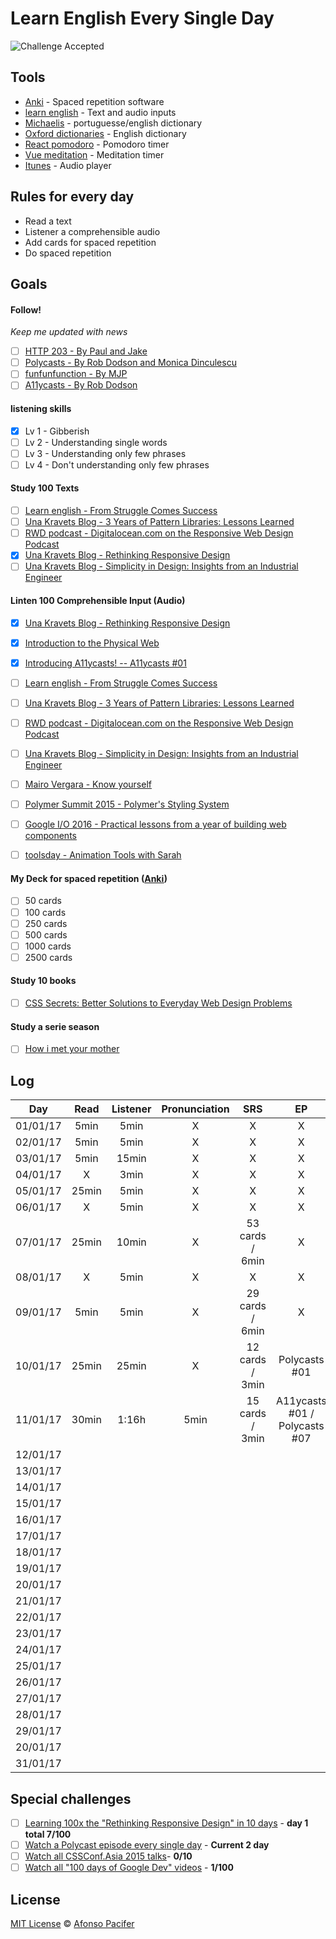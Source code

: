 # Learn English Every Single Day

![Challenge Accepted](https://media.giphy.com/media/AWv3UAFkgz39u/giphy.gif)

## Tools
- [Anki](http://ankisrs.net/) - Spaced repetition software
- [learn english](http://afonsopacifer.github.io/learn-english/) - Text and audio inputs
- [Michaelis](http://michaelis.uol.com.br/) - portuguesse/english dictionary
- [Oxford dictionaries](https://en.oxforddictionaries.com/) - English dictionary
- [React pomodoro](http://afonsopacifer.github.io/react-pomodoro/) - Pomodoro timer
- [Vue meditation](https://afonsopacifer.github.io/vue-meditation/) - Meditation timer
- [Itunes](http://www.apple.com/br/itunes/) - Audio player

## Rules for every day
- Read a text
- Listener a comprehensible audio
- Add cards for spaced repetition
- Do spaced repetition

## Goals

#### Follow!
*Keep me updated with news*
- [ ] [HTTP 203 - By Paul and Jake ](https://www.youtube.com/playlist?list=PLOU2XLYxmsII_38oWcnQzXs9K9HKBMg-e)
- [ ] [Polycasts - By Rob Dodson and Monica Dinculescu](https://www.youtube.com/playlist?list=PLNYkxOF6rcIDdS7HWIC_BYRunV6MHs5xo)
- [ ] [funfunfunction - By MJP](https://www.youtube.com/channel/UCO1cgjhGzsSYb1rsB4bFe4Q)
- [ ] [A11ycasts - By Rob Dodson](https://www.youtube.com/playlist?list=PLNYkxOF6rcICWx0C9LVWWVqvHlYJyqw7g)

#### listening skills
- [x] Lv 1 - Gibberish
- [ ] Lv 2 - Understanding single words
- [ ] Lv 3 - Understanding only few phrases
- [ ] Lv 4 - Don't understanding only few phrases

#### Study 100 Texts
- [ ] [Learn english - From Struggle Comes Success](http://afonsopacifer.github.io/learn-english/from-struggle-comes-success.html)
- [ ] [Una Kravets Blog - 3 Years of Pattern Libraries: Lessons Learned](https://una.im/pattern-libs/#💁)
- [ ] [RWD podcast - Digitalocean.com on the Responsive Web Design Podcast](https://responsivewebdesign.com/podcast/digitalocean/)
- [x] [Una Kravets Blog - Rethinking Responsive Design](https://una.im/rethinking-responsive/#💁)
- [ ] [Una Kravets Blog - Simplicity in Design: Insights from an Industrial Engineer](https://una.im/simplicity-in-eng/#💁)

#### Linten 100 Comprehensible Input (Audio)
- [x] [Una Kravets Blog - Rethinking Responsive Design](https://una.im/rethinking-responsive/#💁)
- [x] [Introduction to the Physical Web](https://www.youtube.com/watch?v=1yaLPRgtlR0)
- [x] [Introducing A11ycasts! -- A11ycasts #01](https://www.youtube.com/watch?v=HtTyRajRuyY&list=PLNYkxOF6rcICWx0C9LVWWVqvHlYJyqw7g&index=10)
- [ ] [Learn english - From Struggle Comes Success](http://afonsopacifer.github.io/learn-english/from-struggle-comes-success.html)
- [ ] [Una Kravets Blog - 3 Years of Pattern Libraries: Lessons Learned](https://una.im/pattern-libs/#💁)
- [ ] [RWD podcast - Digitalocean.com on the Responsive Web Design Podcast](https://responsivewebdesign.com/podcast/digitalocean/)
- [ ] [Una Kravets Blog - Simplicity in Design: Insights from an Industrial Engineer](https://una.im/simplicity-in-eng/#💁)
- [ ] [Mairo Vergara - Know yourself](https://www.youtube.com/watch?v=lCEsJmzRIeo)
- [ ] [Polymer Summit 2015 - Polymer's Styling System](https://www.youtube.com/watch?v=IbOaJwqLgog)
- [ ] [Google I/O 2016 - Practical lessons from a year of building web components](https://www.youtube.com/watch?v=zfQoleQEa4w&t=14s)
- [ ] [toolsday - Animation Tools with Sarah](http://toolsday.io/episodes/animationtools.html)


#### My Deck for spaced repetition ([Anki](http://ankisrs.net/))
- [ ] 50 cards
- [ ] 100 cards
- [ ] 250 cards
- [ ] 500 cards
- [ ] 1000 cards
- [ ] 2500 cards

#### Study 10 books
- [ ] [CSS Secrets: Better Solutions to Everyday Web Design Problems](https://www.amazon.com/CSS-Secrets-Solutions-Everyday-Problems/dp/1449372635)

#### Study a serie season
- [ ] [How i met your mother](https://www.google.com.br/search?q=how+i+met+your+mother&oq=how+i+meet&aqs=chrome.1.69i57j0l5.2983j0j9&sourceid=chrome&ie=UTF-8)

## Log

| Day       | Read    |  Listener  | Pronunciation | SRS  | EP |
|:---------:|:-------:|:----------:|:--------------:|:---:|:---:|
| 01/01/17  | 5min    | 5min       | X | X | X |
| 02/01/17  | 5min    | 5min       | X | X | X |
| 03/01/17  | 5min    | 15min      | X | X | X |
| 04/01/17  | X       | 3min       | X | X | X |
| 05/01/17  | 25min   | 5min       | X | X | X |
| 06/01/17  | X       | 5min       | X | X | X |
| 07/01/17  | 25min   | 10min      | X | 53 cards / 6min | X |
| 08/01/17  | X       | 5min       | X | X | X |
| 09/01/17  | 5min    | 5min       | X | 29 cards / 6min | X |
| 10/01/17  | 25min   | 25min      | X | 12 cards / 3min |Polycasts #01|
| 11/01/17  | 30min   | 1:16h      | 5min | 15 cards / 3min | A11ycasts #01 / Polycasts #07 |
| 12/01/17  |         |            |   |   |
| 13/01/17  |         |            |   |   |
| 14/01/17  |         |            |   |   |
| 15/01/17  |         |            |   |   |
| 16/01/17  |         |            |   |   |
| 17/01/17  |         |            |   |   |
| 18/01/17  |         |            |   |   |
| 19/01/17  |         |            |   |   |
| 20/01/17  |         |            |   |   |
| 21/01/17  |         |            |   |   |
| 22/01/17  |         |            |   |   |
| 23/01/17  |         |            |   |   |
| 24/01/17  |         |            |   |   |
| 25/01/17  |         |            |   |   |
| 26/01/17  |         |            |   |   |
| 27/01/17  |         |            |   |   |
| 28/01/17  |         |            |   |   |
| 29/01/17  |         |            |   |   |
| 20/01/17  |         |            |   |   |
| 31/01/17  |         |            |   |   |


## Special challenges

- [ ] [Learning 100x the "Rethinking Responsive Design" in 10 days](special-challenges/100x-rethinking-responsive-design.md) - **day 1 total 7/100**
- [ ] [Watch a Polycast episode every single day](special-challenges/polycast.md) - **Current 2 day**
- [ ] [Watch all CSSConf.Asia 2015 talks](special-challenges/cssconf-asia-2015.md)- **0/10**
- [ ] [Watch all "100 days of Google Dev" videos](special-challenges/100-days-of-google-dev.md) - **1/100**

## License
[MIT License](https://github.com/afonsopacifer/learn-english-every-single-day/blob/master/LICENSE.md) © [Afonso Pacifer](http://afonsopacifer.github.io/)
